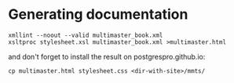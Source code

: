 # Generating documentation
```
xmllint --noout --valid multimaster_book.xml
xsltproc stylesheet.xsl multimaster_book.xml >multimaster.html
```

and don't forget to install the result on postgrespro.github.io:
```
cp multimaster.html stylesheet.css <dir-with-site>/mmts/
```